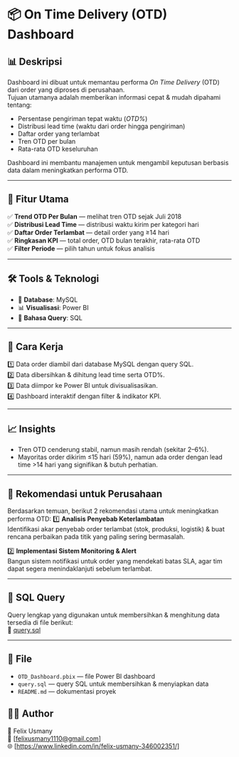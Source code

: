 # 📦 On Time Delivery (OTD) Dashboard

## 📊 Deskripsi
Dashboard ini dibuat untuk memantau performa *On Time Delivery* (OTD) dari order yang diproses di perusahaan.  
Tujuan utamanya adalah memberikan informasi cepat & mudah dipahami tentang:
- Persentase pengiriman tepat waktu (*OTD%*)
- Distribusi lead time (waktu dari order hingga pengiriman)
- Daftar order yang terlambat
- Tren OTD per bulan
- Rata-rata OTD keseluruhan

Dashboard ini membantu manajemen untuk mengambil keputusan berbasis data dalam meningkatkan performa OTD.

---

## 📄 Fitur Utama
✅ **Trend OTD Per Bulan** — melihat tren OTD sejak Juli 2018  
✅ **Distribusi Lead Time** — distribusi waktu kirim per kategori hari  
✅ **Daftar Order Terlambat** — detail order yang ≥14 hari  
✅ **Ringkasan KPI** — total order, OTD bulan terakhir, rata-rata OTD  
✅ **Filter Periode** — pilih tahun untuk fokus analisis  

---

## 🛠️ Tools & Teknologi
- 📂 **Database**: MySQL
- 📊 **Visualisasi**: Power BI
- 🔎 **Bahasa Query**: SQL

---

## 🚀 Cara Kerja
1️⃣ Data order diambil dari database MySQL dengan query SQL.  
2️⃣ Data dibersihkan & dihitung lead time serta OTD%.  
3️⃣ Data diimpor ke Power BI untuk divisualisasikan.  
4️⃣ Dashboard interaktif dengan filter & indikator KPI.

---

## 📈 Insights
- Tren OTD cenderung stabil, namun masih rendah (sekitar 2–6%).
- Mayoritas order dikirim ≤15 hari (59%), namun ada order dengan lead time >14 hari yang signifikan & butuh perhatian.

---

## 🎯 Rekomendasi untuk Perusahaan
Berdasarkan temuan, berikut 2 rekomendasi utama untuk meningkatkan performa OTD:
1️⃣ **Analisis Penyebab Keterlambatan**  
Identifikasi akar penyebab order terlambat (stok, produksi, logistik) & buat rencana perbaikan pada titik yang paling sering bermasalah.

2️⃣ **Implementasi Sistem Monitoring & Alert**  
Bangun sistem notifikasi untuk order yang mendekati batas SLA, agar tim dapat segera menindaklanjuti sebelum terlambat.

---

## 🔗 SQL Query
Query lengkap yang digunakan untuk membersihkan & menghitung data tersedia di file berikut:  
📄 [query.sql](./query.sql)

---

## 📂 File
- `OTD_Dashboard.pbix` — file Power BI dashboard
- `query.sql` — query SQL untuk membersihkan & menyiapkan data
- `README.md` — dokumentasi proyek

## 👨‍💻 Author
📝 Felix Usmany  
📧 [felixusmany1110@gmail.com]  
🌐 [https://www.linkedin.com/in/felix-usmany-346002351/]


